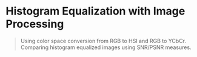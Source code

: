 # Histogram Equalization with Image Processing
> Using color space conversion from RGB to HSI and RGB to YCbCr. Comparing histogram equalized images using SNR/PSNR measures.


